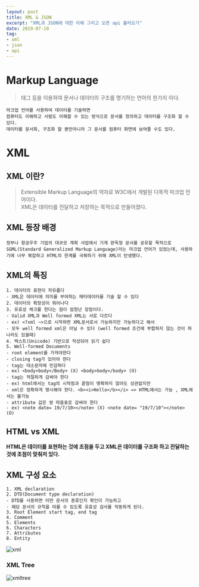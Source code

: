 ```yaml
---
layout: post 
title: XML & JSON 
excerpt: "XML과 JSON에 대한 이해 그리고 오픈 api 불러오기"
date: 2019-07-10
tag:
- xml
- json
- api
---
```


# Markup Language 

> 태그 등을 이용하여 문서나 데이터의 구조를 명기하는 언어의 한가지 이다. <br>


```
마크업 언어를 사용하여 데이터를 기술하면 
컴퓨터도 이해하고 사람도 이해할 수 있는 방식으로 문서를 정의하고 데이터를 구조화 할 수 있다.
데이터를 문서화, 구조화 할 뿐만아니라 그 문서를 컴퓨터 화면에 보여줄 수도 있다.
```


# XML 

## XML 이란? 

> Extensible Markup Language의 약자로 W3C에서 개발된 다목적 마크업 언어이다. <br>
> XML은 데이터를 전달하고 저장하는 목적으로 만들어졌다. <br>

## XML 등장 배경 

```
정부나 항공우주 기업의 대규모 계획 사업에서 기계 판독형 문서를 공유할 목적으로 SGML(Standard Generalized Markup Language)라는 마크업 언어가 있었는데, 사용하기에 너무 복잡하고 HTML의 한계를 극복하기 위해 XML이 탄생했다. 
```

## XML의 특징 

```
1. 데이터의 표현이 자유롭다 
- XML은 데이터에 의미를 부여하는 메타데이터를 기술 할 수 있다
2. 데이터의 확장성이 뛰어나다
3. 유효성 체크를 한다는 점이 엄청난 장점이다. 
- Valid XML과 Well formed XML는 서로 다르다
- ex) <?xml ~>으로 시작하면 XML문서로서 가능하지만 가능하다고 해서 
- 모두 well formed xml은 아닐 수 있다 (well formed 조건에 부합하지 않는 것이 하나라도 있을때)
4. 텍스트(Unicode) 기반으로 작성되어 읽기 쉽다
5. Well-formed Documents
- root element를 가져야한다
- closing tag가 있어야 한다
- tag는 대소문자에 민감하다 
- ex) <body>body</Body> (X) <body>body</body> (O)
- tag는 적절하게 감싸야 한다 
- ex) html에서는 tag의 시작점과 끝점이 명확하지 않아도 상관없지만 
- xml은 정확하게 명시해야 한다. <b><i>Hello</b></i> => HTML에서는 가능 , XML에서는 불가능
- attribute 값은 쌍 따옴표로 감싸야 한다
- ex) <note date= 19/7/10></note> (X) <note date= "19/7/10"></note> (O) 
```

## HTML vs XML 

**HTML은 데이터를 표현하는 것에 초점을 두고 XML은 데이터를 구조화 하고 전달하는 것에 초점이 맞춰저 있다.**


## XML 구성 요소 

```
1. XML declaration
2. DTD(Document type declaration) 
- DTD를 사용하면 어떤 문서의 종류인지 확인이 가능하고 
- 해당 문서의 규칙을 따를 수 있도록 유효성 검사를 작동하게 된다. 
3. Root Element start tag, end tag
4. Comment
5. Elements 
6. Characters
7. Attributes
8. Entity 
```

![xml](https://user-images.githubusercontent.com/33630505/60965241-51681e80-a350-11e9-8b7b-ac25b974d4a3.JPG)

### XML Tree

![xmltree](https://user-images.githubusercontent.com/33630505/60965240-51681e80-a350-11e9-8555-bc1646001a49.png)

